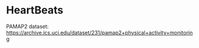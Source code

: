 # HeartBeats

PAMAP2 dataset:
https://archive.ics.uci.edu/dataset/231/pamap2+physical+activity+monitoring